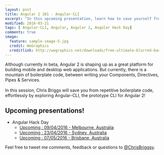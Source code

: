 ```yaml
---
layout: post
title: Angular 2 101 - Angular-CLI
excerpt: "In this upcoming presentation, learn how to save yourself from repetitive Angular 2 boilerplate code by leveraging the Angular-CLI"
modified: 2016-03-21
tags: [ Angular-CLI, Angular, Angular 2, Angular Hack Day]
comments: true
image:
  feature: sample-image-5.jpg
  credit: WeGraphics
  creditlink: http://wegraphics.net/downloads/free-ultimate-blurred-background-pack/
---
```


Although currently in beta, Angular 2 is shaping up as a great platform for building mobile and desktop web applications. But currently, there is a mountain of boilerplate code, between writing your Components, Directives, Pipes & Services.<br><br>In this session, Chris Briggs will save you from repetitive boilerplate code, effortlessly by exploring Angular-CLI, the prototype CLI for Angular 2!
  
## Upcoming presentations!

* Angular Hack Day 
  * [Upcoming : 09/04/2016 - Melbourne, Australia](http://angularhackday.com/melbourne/)
  * [Upcoming : 23/04/2016 - Sydney, Australia](http://angularhackday.com/Sydney/)
  * [Upcoming : 07/05/2016 - Brisbane, Australia](http://angularhackday.com/brisbane/)

  
Feel free to tweet me comments, feedback or questions to [@ChrisBriggsy](https://twitter.com/ChrisBriggsy).  
